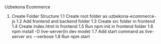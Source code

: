 Uzbekona Ecommerce

1. Create Folder Structure
   1.1 Create root folder as uzbekona-ecommerce-js
   1.2 Add frontend and backend folder
   1.3 Create src folder in frontend
   1.4 Create index.html in frontend
   1.5 Run npm init in frontend folder
   1.6 npm install -D live-server(in dev mode)
   1.7 Add start command as live-server src --verbose
   1.8 Run npm start
